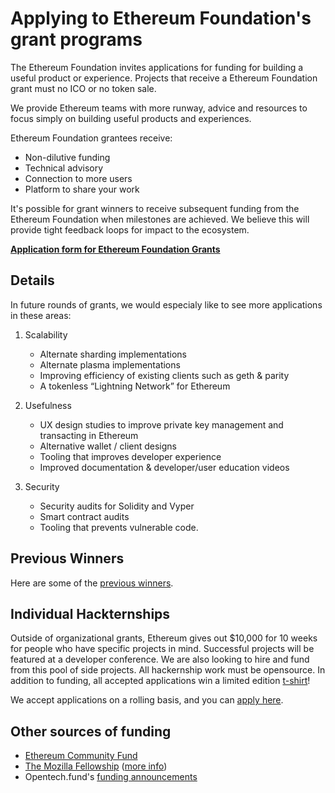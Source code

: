 # Applying to Ethereum Foundation's grant programs

The Ethereum Foundation invites applications for funding for building a useful product or experience.  Projects that receive a Ethereum Foundation grant must no ICO or no token sale.

We provide Ethereum teams with more runway, advice and resources to focus simply on building useful products and experiences.


Ethereum Foundation grantees receive:
* Non-dilutive funding
* Technical advisory
* Connection to more users
* Platform to share your work


It's possible for grant winners to receive subsequent funding from the Ethereum Foundation when milestones are achieved. We believe this will provide tight feedback loops for impact to the ecosystem.


**[Application form for Ethereum Foundation Grants](https://docs.google.com/forms/d/1_Fi0UmsdYefkRmWZg12QJOQgQoEajAJPvJw1tRI9N0c/viewform?edit_requested=true)**


## Details

In future rounds of grants, we would especialy like to see more applications in these areas:

1. Scalability
   * Alternate sharding implementations
   * Alternate plasma implementations
   * Improving efficiency of existing clients such as geth & parity
   * A tokenless “Lightning Network” for Ethereum

2. Usefulness
   * UX design studies to improve private key management and transacting in Ethereum
   * Alternative wallet / client designs
   * Tooling that improves developer experience
   * Improved documentation & developer/user education videos

3. Security
   * Security audits for Solidity and Vyper
   * Smart contract audits
   * Tooling that prevents vulnerable code.

## Previous Winners

Here are some of the [previous winners](https://blog.ethereum.org/2018/03/07/announcing-beneficiaries-ethereum-foundation-grants/).


## Individual Hackternships

Outside of organizational grants, Ethereum gives out $10,000 for 10 weeks for people who have specific projects in mind.   Successful projects will be featured at a developer conference.  We are also looking to hire and fund from this pool of side projects.  All hackernship work must be opensource.
In addition to funding, all accepted applications win a limited edition [t-shirt](https://swag.ethereum.org)!

We accept applications on a rolling basis, and you can [apply here](https://docs.google.com/forms/d/1_Fi0UmsdYefkRmWZg12QJOQgQoEajAJPvJw1tRI9N0c/viewform?edit_requested=true).



## Other sources of funding
* [Ethereum Community Fund](https://ecf.network/)
* [The Mozilla Fellowship](https://foundation.mozilla.org/fellowships/apply/) ([more info](https://blog.mozilla.org/blog/2018/03/21/seeking-fellows-better-internet-apply/))
* Opentech.fund's [funding announcements](https://groups.google.com/a/opentechfund.org/forum/#!forum/otf-announce/join)
